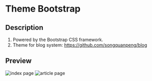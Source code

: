 # Theme Bootstrap
## Description
1. Powered by the Bootstrap CSS framework.
2. Theme for blog system:  https://github.com/songquanpeng/blog

## Preview
![index page](https://user-images.githubusercontent.com/39998050/92354433-dd243900-f114-11ea-90ac-9b796f7a065f.png)
![article page](https://user-images.githubusercontent.com/39998050/92354500-01801580-f115-11ea-84c4-90547aab7d5c.png)
